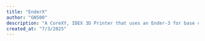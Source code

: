 ```yaml
---
title: "EnderX"
author: "GN500"
description: "A CoreXY, IDEX 3D Printer that uses an Ender-3 for base components"
created_at: "7/3/2025"
---
```

